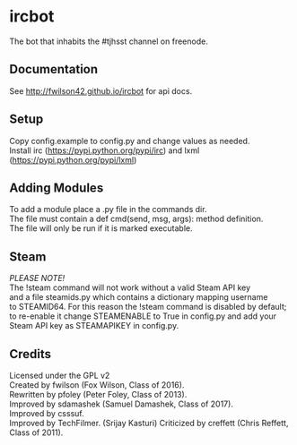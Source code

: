 ircbot
======

The bot that inhabits the #tjhsst channel on freenode.



Documentation
-------------
See http://fwilson42.github.io/ircbot for api docs.

Setup
-----
Copy config.example to config.py and change values as needed.  
Install irc (https://pypi.python.org/pypi/irc) and lxml (https://pypi.python.org/pypi/lxml)

Adding Modules
--------------
To add a module place a <mod>.py file in the commands dir.  
The file must contain a def cmd(send, msg, args): method definition.  
The file will only be run if it is marked executable.


Steam
-----
*PLEASE NOTE!*  
The !steam command will not work without a valid Steam API key  
and a file steamids.py which contains a dictionary mapping username  
to STEAMID64. For this reason the !steam command is disabled by default;  
to re-enable it change STEAMENABLE to True in config.py and add your  
Steam API key as STEAMAPIKEY in config.py.

Credits
-------
Licensed under the GPL v2  
Created by fwilson (Fox Wilson, Class of 2016).  
Rewritten by pfoley (Peter Foley, Class of 2013).  
Improved by sdamashek (Samuel Damashek, Class of 2017).  
Improved by csssuf.  
Improved by TechFilmer.  (Srijay Kasturi)
Criticized by creffett (Chris Reffett, Class of 2011).
